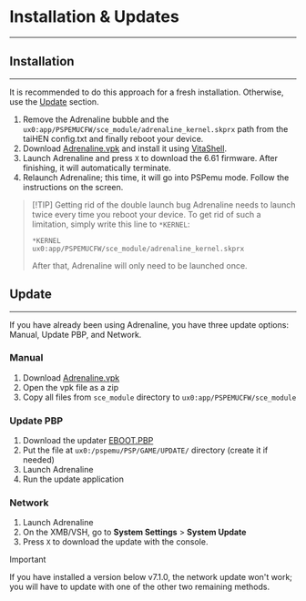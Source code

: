 # Installation & Updates
---

## Installation
---

It is recommended to do this approach for a fresh installation. Otherwise, use the [Update](#update) section.

1. Remove the Adrenaline bubble and the `ux0:app/PSPEMUCFW/sce_module/adrenaline_kernel.skprx` path from the taiHEN config.txt and finally reboot your device.
2. Download [Adrenaline.vpk](https://github.com/isage/Adrenaline/releases) and install it using [VitaShell](https://github.com/RealYoti/VitaShell/releases).
3. Launch Adrenaline and press `X` to download the 6.61 firmware. After finishing, it will automatically terminate.
4. Relaunch Adrenaline; this time, it will go into PSPemu mode. Follow the instructions on the screen.

> [!TIP] Getting rid of the double launch bug
> Adrenaline needs to launch twice every time you reboot your device. To get rid of such a limitation, simply write this line to `*KERNEL`:
>
> ```
> *KERNEL
> ux0:app/PSPEMUCFW/sce_module/adrenaline_kernel.skprx
> ```
>
> After that, Adrenaline will only need to be launched once.

## Update
---

If you have already been using Adrenaline, you have three update options: Manual, Update PBP, and Network.

### Manual

1. Download [Adrenaline.vpk](https://github.com/isage/Adrenaline/releases)
2. Open the vpk file as a zip
3. Copy all files from `sce_module` directory to `ux0:app/PSPEMUCFW/sce_module`

### Update PBP

1. Download the updater [EBOOT.PBP](http://adrenaline.sarcasticat.com/EBOOT.PBP)
2. Put the file at `ux0:/pspemu/PSP/GAME/UPDATE/` directory (create it if needed)
3. Launch Adrenaline
4. Run the update application

### Network

1. Launch Adrenaline
2. On the XMB/VSH, go to **System Settings** > **System Update**
3. Press `X` to download the update with the console.

> [!IMPORTANT]
> If you have installed a version below v7.1.0, the network update won't work; you will have to update with one of the other two remaining methods.